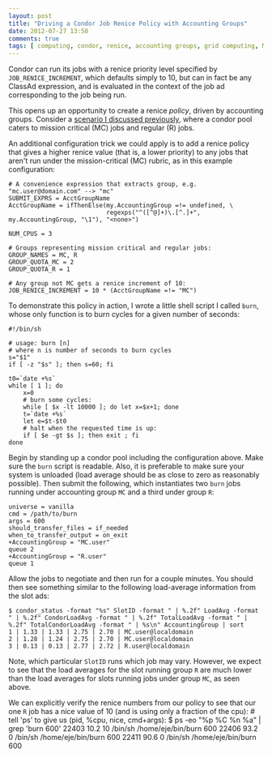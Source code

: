 ```yaml
---
layout: post
title: "Driving a Condor Job Renice Policy with Accounting Groups"
date: 2012-07-27 13:50
comments: true
tags: [ computing, condor, renice, accounting groups, grid computing, MRG Grid, Red Hat ]
---
```


Condor can run its jobs with a renice priority level specified by `JOB_RENICE_INCREMENT`, which defaults simply to 10, but can in fact be any ClassAd expression, and is evaluated in the context of the job ad corresponding to the job being run.

This opens up an opportunity to create a renice _policy_, driven by accounting groups.  Consider a [scenario I discussed previously](http://erikerlandson.github.com/blog/2012/07/10/configuring-minimum-and-maximum-resources-for-mission-critical-jobs-in-a-condor-pool/), where a condor pool caters to mission critical (MC) jobs and regular (R) jobs.

An additional configuration trick we could apply is to add a renice policy that gives a higher renice value (that is, a lower priority) to any jobs that aren't run under the mission-critical (MC) rubric, as in this example configuration:

    # A convenience expression that extracts group, e.g. "mc.user@domain.com" --> "mc"
    SUBMIT_EXPRS = AcctGroupName
    AcctGroupName = ifThenElse(my.AccountingGroup =!= undefined, \
                               regexps("^([^@]+)\.[^.]+", my.AccountingGroup, "\1"), "<none>")

    NUM_CPUS = 3

    # Groups representing mission critical and regular jobs:
    GROUP_NAMES = MC, R
    GROUP_QUOTA_MC = 2
    GROUP_QUOTA_R = 1

    # Any group not MC gets a renice increment of 10:
    JOB_RENICE_INCREMENT = 10 * (AcctGroupName =!= "MC")


To demonstrate this policy in action, I wrote a little shell script I called `burn`, whose only function is to burn cycles for a given number of seconds:

    #!/bin/sh

    # usage: burn [n]
    # where n is number of seconds to burn cycles
    s="$1"
    if [ -z "$s" ]; then s=60; fi

    t0=`date +%s`
    while [ 1 ]; do
        x=0
        # burn some cycles:
        while [ $x -lt 10000 ]; do let x=$x+1; done
        t=`date +%s`
        let e=$t-$t0
        # halt when the requested time is up:
        if [ $e -gt $s ]; then exit ; fi
    done


Begin by standing up a condor pool including the configuration above.   Make sure the `burn` script is readable.  Also, it is preferable to make sure your system is unloaded (load average should be as close to zero as reasonably possible).  Then submit the following, which instantiates two `burn` jobs running under accounting group `MC` and a third under group `R`:

    universe = vanilla
    cmd = /path/to/burn
    args = 600
    should_transfer_files = if_needed
    when_to_transfer_output = on_exit
    +AccountingGroup = "MC.user"
    queue 2
    +AccountingGroup = "R.user"
    queue 1

Allow the jobs to negotiate and then run for a couple minutes.  You should then see something similar to the following load-average information from the slot ads:

    $ condor_status -format "%s" SlotID -format " | %.2f" LoadAvg -format " | %.2f" CondorLoadAvg -format " | %.2f" TotalLoadAvg -format " | %.2f" TotalCondorLoadAvg -format " | %s\n" AccountingGroup | sort
    1 | 1.33 | 1.33 | 2.75 | 2.70 | MC.user@localdomain
    2 | 1.28 | 1.24 | 2.75 | 2.70 | MC.user@localdomain
    3 | 0.13 | 0.13 | 2.77 | 2.72 | R.user@localdomain

Note, which particular `SlotID` runs which job may vary.  However, we expect to see that the load averages for the slot running group `R` are much lower than the load averages for slots running jobs under group `MC`, as seen above.

We can explicitly verify the renice numbers from our policy to see that our one `R` job has a nice value of 10 (and is using only a fraction of the cpu):
    # tell 'ps' to give us (pid, %cpu, nice, cmd+args):
    $ ps -eo "%p %C %n %a" | grep 'burn 600'
    22403 10.2  10 /bin/sh /home/eje/bin/burn 600
    22406 93.2   0 /bin/sh /home/eje/bin/burn 600
    22411 90.6   0 /bin/sh /home/eje/bin/burn 600
